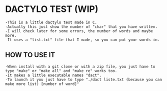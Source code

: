 # DACTYLO TEST (WIP)

	-This is a little dactylo test made in C.
	-Actually this just show the number of "char" that you have written.
	-I will check later for some errors, the number of words and maybe more.
	-It uses a "list.txt" file that I made, so you can put your words in.

## HOW TO USE IT

	-When install with a git clone or with a zip file, you just have to type "make" or "make all" and "make re" works too.
	-It makes a little executable names "dact".
	-To launch it you just have to type "./dact liste.txt (because you can make more list) [number of word]"
